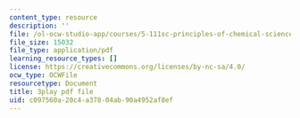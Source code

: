 ```yaml
---
content_type: resource
description: ''
file: /ol-ocw-studio-app/courses/5-111sc-principles-of-chemical-science-fall-2014/c097560a20c4a37804ab90a4952af8ef_S5UKjrfJiL8.pdf
file_size: 15032
file_type: application/pdf
learning_resource_types: []
license: https://creativecommons.org/licenses/by-nc-sa/4.0/
ocw_type: OCWFile
resourcetype: Document
title: 3play pdf file
uid: c097560a-20c4-a378-04ab-90a4952af8ef
---
```

